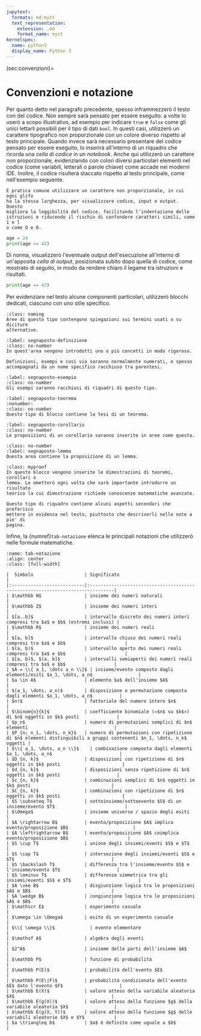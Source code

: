 ```yaml
---
jupytext:
  formats: md:myst
  text_representation:
    extension: .md
    format_name: myst
kernelspec:
  name: python3
  display_name: Python 3
---
```


(sec:convenzioni)=
# Convenzioni e notazione

Per quanto detto nel paragrafo precedente, spesso inframmezzerò il testo con
del codice. Non sempre sarà pensato per essere eseguito: a volte lo userò a
scopo illustrativo, ad esempio per indicare `true` e `false` come gli unici
lettarli possibili per il tipo di dati `bool`. In questi casi, utilizzerò un
carattere tipografico non proporzionale con un colore diverso rispetto al testo
principale. Quando invece sarà necessario presentare del codice pensato per
essere eseguito, lo inserirà all'interno di un riquadro che ricorda una _cella
di codice_ in un _notebook_. Anche qui utilizzerò un carattere non
proporzionale, evidenziando con colori diversi particolari elementi nel codice
(come variabili, letterali o parole chiave) come accade nei moderni IDE.
Inoltre, il codice risulterà staccato rispetto al testo principale, come
nell'esempio seguente.
```{margin}
È pratica comune utilizzare un carattere non proporzionale, in cui ogni glifo
ha la stessa larghezza, per visualizzare codice, input e output. Questo
migliora la leggibilità del codice, facilitando l'indentazione delle
istruzioni e riducendo il rischio di confondere caratteri simili, come 1 e l
o come O e 0.
```

```python
age = 24
print(age <= 42)
```

Di norma, visualizzerò l'eventuale output dell'esecuzione all'interno di
un'apposita _cella di output_, posizionata subito dopo quella di codice, come mostrato di seguito, in modo da rendere chiaro il legame tra istruzioni e
risultati.

```python
print(age <= 42)
```

Per evidenziare nel testo alcune componenti particolari, utilizzerò blocchi
dedicati, ciascuno con uno stile specifico.

```{admonition} _
:class: naming
Aree di questo tipo contengono spiegazioni sui termini usati o su diciture
alternative.
```

```{prf:definition}
:label: segnaposto-definizione
:class: no-number
In quest'area vengono introdotti uno o più concetti in modo rigoroso.
```
```{margin}
Definizioni, esempi e così via saranno normalmente numerati, e spesso
accompagnati da un nome specifico racchiuso tra parentesi.
```

```{prf:example}
:label: segnaposto-esempio
:class: no-number
Gli esempi saranno racchiusi di riquadri di questo tipo.
```

````{prf:theorem}
:label: segnaposto-teorema
:nonumber:
:class: no-number
Questo tipo di blocco contiene la tesi di un teorema.
````

```{prf:corollary}
:label: segnaposto-corollario
:class: no-number
Le proposizioni di un corollario saranno inserite in aree come questa.
```

```{prf:lemma}
:class: no-number
:label: segnaposto-lemma
Questa area contiene la proposizione di un lemma.
```

```{admonition} _
:class: myproof
In questo blocco vengono inserite le dimostrazioni di teoremi, corollari o
lemma. Le ometterò ogni volta che sarà importante introdurre un risultato
teorico la cui dimostrazione richiede conoscenze matematiche avanzate.
```

```{note}
Questo tipo di riquadro contiene alcuni aspetti secondari che preferisco
mettere in evidenza nel testo, piuttosto che descriverli nelle note a pie' di
pagina.
```

Infine, la {numref}`tab-notazione` elenca le principali notazioni che
utilizzerò nelle formule matematiche.

```{table} Notazione utilizzata nel testo per le formule matematiche.
:name: tab-notazione
:align: center
:class: [full-width]

|  Simbolo                   | Significato                                                                    |
|:---------------------------|:-------------------------------------------------------------------------------|
| $\mathbb N$                | insieme dei numeri naturali                                                    |
| $\mathbb Z$                | insieme dei numeri interi                                                      |
| $[a..b]$                   | intervallo discreto dei numeri interi compresi tra $a$ e $b$ (estremi inclusi) |
| $\mathbb R$                | insieme dei numeri reali                                                       |
| $[a, b]$                   | intervallo chiuso dei numeri reali compresi tra $a$ e $b$                      |
| $(a, b)$                   | intervallo aperto dei numeri reali compresi tra $a$ e $b$                      |
| $[a, b)$, $(a, b]$         | intervalli semiaperti dei numeri reali compresi tra $a$ e $b$                  |
| $A = \\{ a_1, \dots a_n \\}$ | insieme/evento composto dagli elementi/esiti $a_1, \dots, a_n$                 |
| $a \in A$                  | elemento $a$ dell'insieme $A$                                                  |
| $(a_1, \dots, a_n)$        | disposizione o permutazione composta dagli elementi $a_1, \dots, a_n$          |
| $n!$                       | fattoriale del numero intero $n$                                               |
| $\binom{n}{k}$             | coefficiente binomiale («$n$ su $k$») di $n$ oggetti in $k$ posti              |
| $p_n$                      | numero di permutazioni semplici di $n$ elementi                                |
| $P_{n; n_1, \dots, n_k}$   | numero di permutazioni con ripetizione di $n$ elementi distinguibili a gruppi contenenti $n_1, \dots, n_k$ oggetti |
| $\\{ a_1, \dots, a_n \\}$    | combinazione composta dagli elementi $a_1, \dots, a_n$                         |
| $D_{n, k}$                 | disposizioni con ripetizione di $n$ oggetti in $k$ posti                       |
| $d_{n, k}$                 | disposizioni senza ripetizione di $n$ oggetti in $k$ posti                     |
| $c_{n, k}$                 | combinazioni semplici di $n$ oggetti in $k$ posti                              |
| $C_{n, k}$                 | combinazioni con ripetizione di $n$ oggetti in $k$ posti                       |
| $S \subseteq T$            | sottoinsieme/sottoevento $S$ di un insieme/evento $T$                          |
| $\Omega$                   | insieme universo / spazio degli esiti                                          |
| $A \rightarrow B$          | evento/proposizione $A$ implica evento/proposizione $B$                        |
| $A \leftrightarrow B$      | evento/proposizione $A$ coimplica evento/proposizione $B$                      |
| $S \cup T$                 | unione degli insiemi/eventi $S$ e $T$                                          |
| $S \cap T$                 | intersezione degli insiemi/eventi $S$ e $T$                                    |
| $S \backslash T$           | differenza tra l'insieme/evento $S$ e l'insieme/evento $T$                     |
| $S \ominus T$              | differenza simmetrica tra gli insiemi/eventi $S$ e $T$                         |
| $A \vee B$                 | disgiunzione logica tra le proposizioni $A$ e $B$                              |
| $A \wedge B$               | congiunzione logica tra le proposizioni $A$ e $B$                              |
| $\mathscr E$               | esperimento casuale                                                            |
| $\omega \in \Omega$        | esito di un esperimento casuale                                                |
| $\\{ \omega \\}$             | evento elementare                                                              |
| $\mathsf A$                | algebra degli eventi                                                           |
| $2^A$                      | insieme delle parti dell'insieme $A$                                           |
| $\mathbb P$                | funzione di probabilità                                                        |
| $\mathbb P(E)$             | probabilità dell'evento $E$                                                    |
| $\mathbb P(E\|F)$          | probabilità condizionata dell'evento $E$ dato l'evento $F$                     |
| $\mathbb E(X)$             | valore atteso della variabile aleatoria $X$                                    |
| $\mathbb E(g(X))$          | valore atteso della funzione $g$ della variabile aleatoria $X$                 |
| $\mathbb E(g(X, Y))$       | valore atteso della funzione $g$ delle variabili aleatorie $X$ e $Y$           |
| $a \triangleq b$           | $a$ è definito come uguale a $b$                                               |
```

